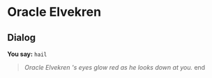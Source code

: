 # Oracle Elvekren


## Dialog

**You say:** `hail`



>*Oracle Elvekren 's eyes glow red as he looks down at you.*
end
